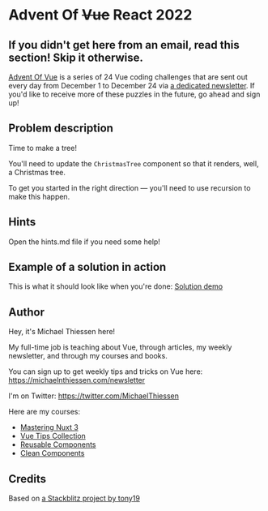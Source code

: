 # Advent Of ~~Vue~~ React 2022

## If you didn't get here from an email, read this section! Skip it otherwise.

[Advent Of Vue](https://adventofvue.com) is a series of 24 Vue coding challenges that are sent out every day from December 1 to December 24 via [a dedicated newsletter](https://www.getrevue.co/profile/AdventOfVue). If you'd like to receive more of these puzzles in the future, go ahead and sign up!

## Problem description

Time to make a tree!

You'll need to update the `ChristmasTree` component so that it renders, well, a Christmas tree.

To get you started in the right direction — you'll need to use recursion to make this happen.

## Hints

Open the hints.md file if you need some help!

## Example of a solution in action

This is what it should look like when you're done:
[Solution demo](https://638a081030b51917e13db131--singular-cendol-195546.netlify.app/)

## Author

Hey, it's Michael Thiessen here!

My full-time job is teaching about Vue, through articles, my weekly newsletter, and through my courses and books.

You can sign up to get weekly tips and tricks on Vue here: https://michaelnthiessen.com/newsletter

I'm on Twitter: https://twitter.com/MichaelThiessen

Here are my courses:

- [Mastering Nuxt 3](https://masteringnuxt.com)
- [Vue Tips Collection](https://michaelnthiessen.com/vue-tips-collection)
- [Reusable Components](https://michaelnthiessen.com/reusable-components)
- [Clean Components](https://michaelnthiessen.com/clean-components)

## Credits

Based on [a Stackblitz project by tony19](https://stackblitz.com/edit/vue3-vite-starter)